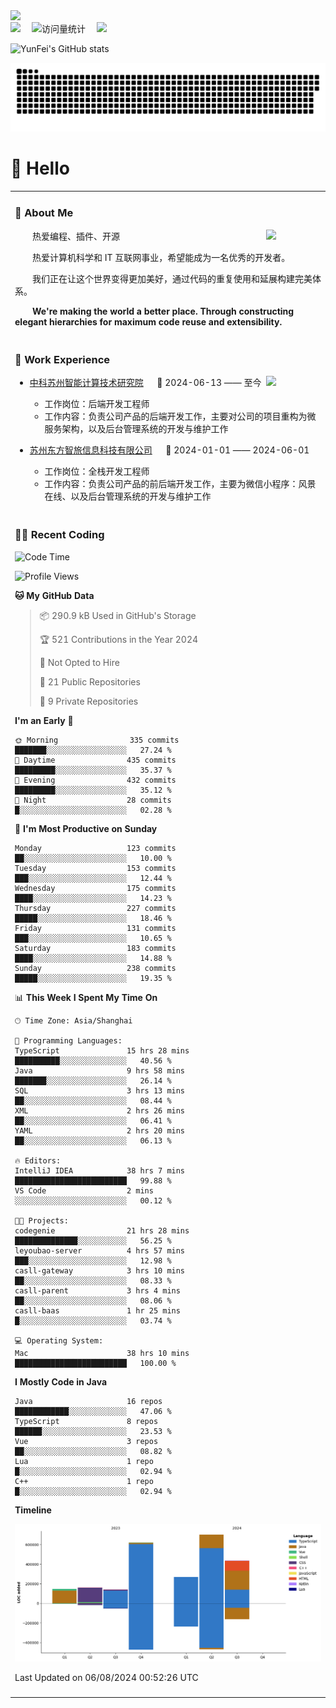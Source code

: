   <!-- dynamic typing effect 动态打字效果 -->
  <div>
    <a href="http://yunfei.plus">
      <img src="https://readme-typing-svg.demolab.com?font=Fira+Code&pause=1000&width=435&lines=console.log(%22Hello%2C%20World%22);祝您今天愉快!&center=true&size=27" />
    </a>
  </div>

  <div>
    <a href="http://yunfei.plus/"><img src="https://img.shields.io/badge/Website-博客-8c36db" /></a>&emsp;
    <!-- visitor -->
    <img src="https://komarev.com/ghpvc/?username=yunfeidog&label=Views&color=orange&style=flat" alt="访问量统计" />&emsp;
    <!-- wakatime -->    
    <a href="https://wakatime.com/@yunfeidog"><img src="https://wakatime.com/badge/user/42d0678c-368b-448b-9a77-5d21c5b55352.svg" /></a>
  </div>

![YunFei's GitHub stats](https://github-readme-stats.vercel.app/api?username=yunfeidog)

![snake](./dist/github-contribution-grid-snake.svg)

#  🙋 Hello

<table>


<tr><td>

### 🤺 About Me

<img align="right" width="88" src="https://cdn.jsdelivr.net/gh/yunfeidog/yunfeidog/assets/images/jobs.png" />

<p>&emsp;&emsp;热爱编程、插件、开源</p>
<p>&emsp;&emsp;热爱计算机科学和 IT 互联网事业，希望能成为一名优秀的开发者。</p>
<p>&emsp;&emsp;我们正在让这个世界变得更加美好，通过代码的重复使用和延展构建完美体系。</p>
<p>&emsp;&emsp;<strong>We're making the world a better place. Through constructing elegant hierarchies for maximum code reuse and extensibility.</strong></p>

</td></tr> 

<tr><td>

### 🏢 Work Experience

<img align="right" width="88" src="https://cdn.jsdelivr.net/gh/yunfeidog/yunfeidog/assets/images/yuanze.png" />

- [中科苏州智能计算技术研究院](http://iict.ac.cn/sy) &emsp; 📌 2024-06-13 —— 至今

  - 工作岗位：后端开发工程师
  - 工作内容：负责公司产品的后端开发工作，主要对公司的项目重构为微服务架构，以及后台管理系统的开发与维护工作

- [苏州东方智旅信息科技有限公司](http://www.leyoobao.com/) &emsp; 📌 2024-01-01 —— 2024-06-01

    - 工作岗位：全栈开发工程师
    - 工作内容：负责公司产品的前后端开发工作，主要为微信小程序：风景在线、以及后台管理系统的开发与维护工作


</td></tr>

<tr><td>

### 👩‍💻 Recent Coding
<!--START_SECTION:waka-->
![Code Time](http://img.shields.io/badge/Code%20Time-1%2C527%20hrs%2048%20mins-blue)

![Profile Views](http://img.shields.io/badge/Profile%20Views-2-blue)

**🐱 My GitHub Data** 

> 📦 290.9 kB Used in GitHub's Storage 
 > 
> 🏆 521 Contributions in the Year 2024
 > 
> 🚫 Not Opted to Hire
 > 
> 📜 21 Public Repositories 
 > 
> 🔑 9 Private Repositories 
 > 
**I'm an Early 🐤** 

```text
🌞 Morning                335 commits         ███████░░░░░░░░░░░░░░░░░░   27.24 % 
🌆 Daytime                435 commits         █████████░░░░░░░░░░░░░░░░   35.37 % 
🌃 Evening                432 commits         █████████░░░░░░░░░░░░░░░░   35.12 % 
🌙 Night                  28 commits          █░░░░░░░░░░░░░░░░░░░░░░░░   02.28 % 
```
📅 **I'm Most Productive on Sunday** 

```text
Monday                   123 commits         ██░░░░░░░░░░░░░░░░░░░░░░░   10.00 % 
Tuesday                  153 commits         ███░░░░░░░░░░░░░░░░░░░░░░   12.44 % 
Wednesday                175 commits         ████░░░░░░░░░░░░░░░░░░░░░   14.23 % 
Thursday                 227 commits         █████░░░░░░░░░░░░░░░░░░░░   18.46 % 
Friday                   131 commits         ███░░░░░░░░░░░░░░░░░░░░░░   10.65 % 
Saturday                 183 commits         ████░░░░░░░░░░░░░░░░░░░░░   14.88 % 
Sunday                   238 commits         █████░░░░░░░░░░░░░░░░░░░░   19.35 % 
```


📊 **This Week I Spent My Time On** 

```text
🕑︎ Time Zone: Asia/Shanghai

💬 Programming Languages: 
TypeScript               15 hrs 28 mins      ██████████░░░░░░░░░░░░░░░   40.56 % 
Java                     9 hrs 58 mins       ███████░░░░░░░░░░░░░░░░░░   26.14 % 
SQL                      3 hrs 13 mins       ██░░░░░░░░░░░░░░░░░░░░░░░   08.44 % 
XML                      2 hrs 26 mins       ██░░░░░░░░░░░░░░░░░░░░░░░   06.41 % 
YAML                     2 hrs 20 mins       ██░░░░░░░░░░░░░░░░░░░░░░░   06.13 % 

🔥 Editors: 
IntelliJ IDEA            38 hrs 7 mins       █████████████████████████   99.88 % 
VS Code                  2 mins              ░░░░░░░░░░░░░░░░░░░░░░░░░   00.12 % 

🐱‍💻 Projects: 
codegenie                21 hrs 28 mins      ██████████████░░░░░░░░░░░   56.25 % 
leyoubao-server          4 hrs 57 mins       ███░░░░░░░░░░░░░░░░░░░░░░   12.98 % 
casll-gateway            3 hrs 10 mins       ██░░░░░░░░░░░░░░░░░░░░░░░   08.33 % 
casll-parent             3 hrs 4 mins        ██░░░░░░░░░░░░░░░░░░░░░░░   08.06 % 
casll-baas               1 hr 25 mins        █░░░░░░░░░░░░░░░░░░░░░░░░   03.74 % 

💻 Operating System: 
Mac                      38 hrs 10 mins      █████████████████████████   100.00 % 
```

**I Mostly Code in Java** 

```text
Java                     16 repos            ████████████░░░░░░░░░░░░░   47.06 % 
TypeScript               8 repos             ██████░░░░░░░░░░░░░░░░░░░   23.53 % 
Vue                      3 repos             ██░░░░░░░░░░░░░░░░░░░░░░░   08.82 % 
Lua                      1 repo              █░░░░░░░░░░░░░░░░░░░░░░░░   02.94 % 
C++                      1 repo              █░░░░░░░░░░░░░░░░░░░░░░░░   02.94 % 
```



**Timeline**

![Lines of Code chart](https://raw.githubusercontent.com/yunfeidog/yunfeidog/main/assets/bar_graph.png)


 Last Updated on 06/08/2024 00:52:26 UTC
<!--END_SECTION:waka-->

</td></tr>




<tr><td>

